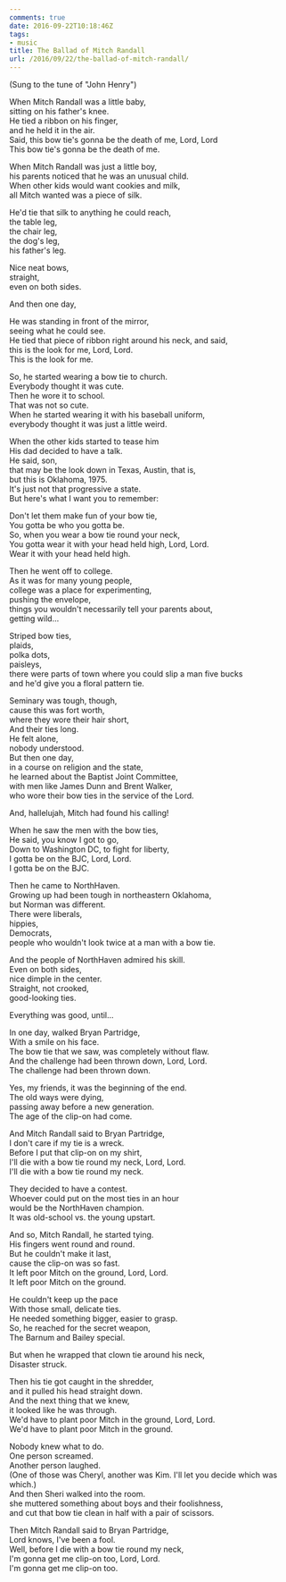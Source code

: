 ```yaml
---
comments: true
date: 2016-09-22T10:18:46Z
tags:
- music
title: The Ballad of Mitch Randall
url: /2016/09/22/the-ballad-of-mitch-randall/
---
```


(Sung to the tune of "John Henry")

When Mitch Randall was a little baby,  
sitting on his father's knee.  
He tied a ribbon on his finger,  
and he held it in the air.  
Said, this bow tie's gonna be the death of me, Lord, Lord  
This bow tie's gonna be the death of me.

When Mitch Randall was just a little boy,  
his parents noticed that he was an unusual child.  
When other kids would want cookies and milk,  
all Mitch wanted was a piece of silk.

He'd tie that silk to anything he could reach,  
the table leg,  
the chair leg,  
the dog's leg,  
his father's leg.

Nice neat bows,  
straight,  
even on both sides.

And then one day,
  
He was standing in front of the mirror,  
seeing what he could see.  
He tied that piece of ribbon right around his neck, and said,  
this is the look for me, Lord, Lord.  
This is the look for me.
  
So, he started wearing a bow tie to church.  
Everybody thought it was cute.  
Then he wore it to school.  
That was not so cute.  
When he started wearing it with his baseball uniform,  
everybody thought it was just a little weird.


When the other kids started to tease him  
His dad decided to have a talk.   
He said, son,  
that may be the look down in Texas, Austin, that is,  
but this is Oklahoma, 1975.  
It's just not that progressive a state.  
But here's what I want you to remember:
  
Don't let them make fun of your bow tie,  
You gotta be who you gotta be.  
So, when you wear a bow tie round your neck,  
You gotta wear it with your head held high, Lord, Lord.  
Wear it with your head held high.
  
Then he went off to college.  
As it was for many young people,  
college was a place for experimenting,  
pushing the envelope,  
things you wouldn't necessarily tell your parents about,  
getting wild...

Striped bow ties,  
plaids,  
polka dots,  
paisleys,  
there were parts of town where you could slip a man five bucks  
and he'd give you a floral pattern tie.

Seminary was tough, though,  
cause this was fort worth,  
where they wore their hair short,  
And their ties long.  
He felt alone,  
nobody understood.  
But then one day,  
in a course on religion and the state,  
he learned about the Baptist Joint Committee,  
with men like James Dunn and Brent Walker,  
who wore their bow ties in the service of the Lord.

And, hallelujah, Mitch had found his calling!
  
When he saw the men with the bow ties,  
He said, you know I got to go,  
Down to Washington DC, to fight for liberty,  
I gotta be on the BJC, Lord, Lord.  
I gotta be on the BJC.
  
Then he came to NorthHaven.  
Growing up had been tough in northeastern Oklahoma,  
but Norman was different.  
There were liberals,  
hippies,  
Democrats,  
people who wouldn't look twice at a man with a bow tie.

And the people of NorthHaven admired his skill.  
Even on both sides,  
nice dimple in the center.  
Straight, not crooked,  
good-looking ties.

Everything was good, until...
  
In one day, walked Bryan Partridge,  
With a smile on his face.  
The bow tie that we saw, was completely without flaw.  
And the challenge had been thrown down, Lord, Lord.  
The challenge had been thrown down.

Yes, my friends, it was the beginning of the end.  
The old ways were dying,  
passing away before a new generation.  
The age of the clip-on had come.

And Mitch Randall said to Bryan Partridge,  
I don't care if my tie is a wreck.  
Before I put that clip-on on my shirt,  
I'll die with a bow tie round my neck, Lord, Lord.  
I'll die with a bow tie round my neck.

They decided to have a contest.   
Whoever could put on the most ties in an hour  
would be the NorthHaven champion.  
It was old-school vs. the young upstart.

And so, Mitch Randall, he started tying.  
His fingers went round and round.  
But he couldn't make it last,  
cause the clip-on was so fast.  
It left poor Mitch on the ground, Lord, Lord.  
It left poor Mitch on the ground.

He couldn't keep up the pace  
With those small, delicate ties.  
He needed something bigger, easier to grasp.  
So, he reached for the secret weapon,  
The Barnum and Bailey special.

But when he wrapped that clown tie around his neck,  
Disaster struck.

Then his tie got caught in the shredder,  
and it pulled his head straight down.  
And the next thing that we knew,  
it looked like he was through.  
We'd have to plant poor Mitch in the ground, Lord, Lord.  
We'd have to plant poor Mitch in the ground.

Nobody knew what to do.  
One person screamed.  
Another person laughed.  
(One of those was Cheryl, another was Kim. I'll let you decide which was which.)  
And then Sheri walked into the room.  
she muttered something about boys and their foolishness,  
and cut that bow tie clean in half with a pair of scissors.

Then Mitch Randall said to Bryan Partridge,  
Lord knows, I've been a fool.  
Well, before I die with a bow tie round my neck,  
I'm gonna get me clip-on too, Lord, Lord.  
I'm gonna get me clip-on too.
